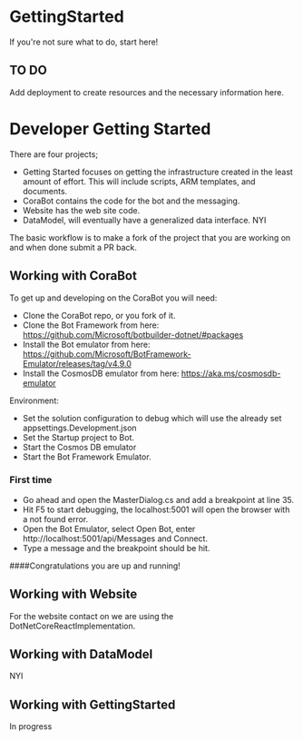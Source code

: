 # GettingStarted
If you're not sure what to do, start here!

## TO DO
Add deployment to create resources and the necessary information here.

# Developer Getting Started
There are four projects; 
- Getting Started focuses on getting the infrastructure created in the least amount of effort.  This will include scripts, ARM templates, and documents.
- CoraBot contains the code for the bot and the messaging.
- Website has the web site code.
- DataModel, will eventually have a generalized data interface.  NYI

The basic workflow is to make a fork of the project that you are working on and when done submit a PR back.

## Working with CoraBot
To get up and developing on the CoraBot you will need:
- Clone the CoraBot repo, or you fork of it.
- Clone the Bot Framework from here: https://github.com/Microsoft/botbuilder-dotnet/#packages
- Install the Bot emulator from here: https://github.com/Microsoft/BotFramework-Emulator/releases/tag/v4.9.0
- Install the CosmosDB emulator from here: https://aka.ms/cosmosdb-emulator

Environment:
- Set the solution configuration to debug which will use the already set appsettings.Development.json
- Set the Startup project to Bot.
- Start the Cosmos DB emulator
- Start the Bot Framework Emulator.

### First time
- Go ahead and open the MasterDialog.cs and add a breakpoint at line 35.
- Hit F5 to start debugging, the localhost:5001 will open the browser with a not found error.
- Open the Bot Emulator, select Open Bot, enter http://localhost:5001/api/Messages and Connect.
- Type a message and the breakpoint should be hit.  

####Congratulations you are up and running!

## Working with Website

For the website contact on we are using the DotNetCoreReactImplementation.  

## Working with DataModel

NYI

## Working with GettingStarted

In progress